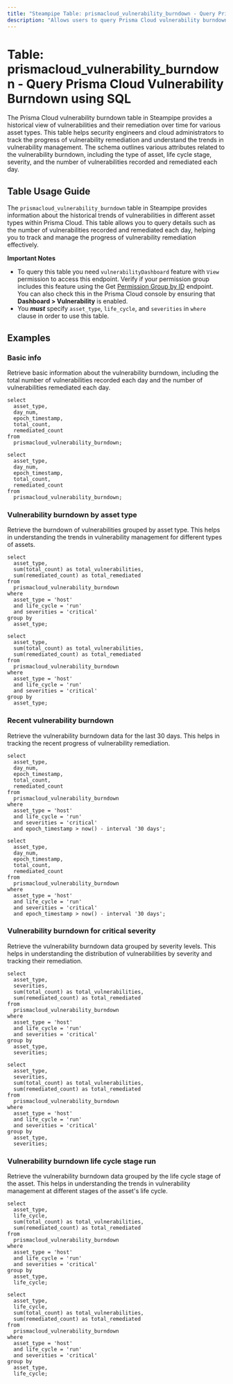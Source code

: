 ```yaml
---
title: "Steampipe Table: prismacloud_vulnerability_burndown - Query Prisma Cloud Vulnerability Burndown using SQL"
description: "Allows users to query Prisma Cloud vulnerability burndown. This table provides a historical view of vulnerabilities and their remediation over time for different asset types."
---
```


# Table: prismacloud_vulnerability_burndown - Query Prisma Cloud Vulnerability Burndown using SQL

The Prisma Cloud vulnerability burndown table in Steampipe provides a historical view of vulnerabilities and their remediation over time for various asset types. This table helps security engineers and cloud administrators to track the progress of vulnerability remediation and understand the trends in vulnerability management. The schema outlines various attributes related to the vulnerability burndown, including the type of asset, life cycle stage, severity, and the number of vulnerabilities recorded and remediated each day.

## Table Usage Guide

The `prismacloud_vulnerability_burndown` table in Steampipe provides information about the historical trends of vulnerabilities in different asset types within Prisma Cloud. This table allows you to query details such as the number of vulnerabilities recorded and remediated each day, helping you to track and manage the progress of vulnerability remediation effectively.

**Important Notes**

- To query this table you need `vulnerabilityDashboard` feature with `View` permission to access this endpoint. Verify if your permission group includes this feature using the Get [Permission Group by ID](https://pan.dev/prisma-cloud/api/cspm/get-1/) endpoint. You can also check this in the Prisma Cloud console by ensuring that **Dashboard > Vulnerability** is enabled.
- You **_must_** specify `asset_type`, `life_cycle`, and `severities` in `where` clause in order to use this table.

## Examples

### Basic info

Retrieve basic information about the vulnerability burndown, including the total number of vulnerabilities recorded each day and the number of vulnerabilities remediated each day.

```sql+postgres
select
  asset_type,
  day_num,
  epoch_timestamp,
  total_count,
  remediated_count
from
  prismacloud_vulnerability_burndown;
```

```sql+sqlite
select
  asset_type,
  day_num,
  epoch_timestamp,
  total_count,
  remediated_count
from
  prismacloud_vulnerability_burndown;
```

### Vulnerability burndown by asset type

Retrieve the burndown of vulnerabilities grouped by asset type. This helps in understanding the trends in vulnerability management for different types of assets.

```sql+postgres
select
  asset_type,
  sum(total_count) as total_vulnerabilities,
  sum(remediated_count) as total_remediated
from
  prismacloud_vulnerability_burndown
where
  asset_type = 'host'
  and life_cycle = 'run'
  and severities = 'critical'
group by
  asset_type;
```

```sql+sqlite
select
  asset_type,
  sum(total_count) as total_vulnerabilities,
  sum(remediated_count) as total_remediated
from
  prismacloud_vulnerability_burndown
where
  asset_type = 'host'
  and life_cycle = 'run'
  and severities = 'critical'
group by
  asset_type;
```

### Recent vulnerability burndown

Retrieve the vulnerability burndown data for the last 30 days. This helps in tracking the recent progress of vulnerability remediation.

```sql+postgres
select
  asset_type,
  day_num,
  epoch_timestamp,
  total_count,
  remediated_count
from
  prismacloud_vulnerability_burndown
where
  asset_type = 'host'
  and life_cycle = 'run'
  and severities = 'critical'
  and epoch_timestamp > now() - interval '30 days';
```

```sql+sqlite
select
  asset_type,
  day_num,
  epoch_timestamp,
  total_count,
  remediated_count
from
  prismacloud_vulnerability_burndown
where
  asset_type = 'host'
  and life_cycle = 'run'
  and severities = 'critical'
  and epoch_timestamp > now() - interval '30 days';
```

### Vulnerability burndown for critical severity

Retrieve the vulnerability burndown data grouped by severity levels. This helps in understanding the distribution of vulnerabilities by severity and tracking their remediation.

```sql+postgres
select
  asset_type,
  severities,
  sum(total_count) as total_vulnerabilities,
  sum(remediated_count) as total_remediated
from
  prismacloud_vulnerability_burndown
where
  asset_type = 'host'
  and life_cycle = 'run'
  and severities = 'critical'
group by
  asset_type,
  severities;
```

```sql+sqlite
select
  asset_type,
  severities,
  sum(total_count) as total_vulnerabilities,
  sum(remediated_count) as total_remediated
from
  prismacloud_vulnerability_burndown
where
  asset_type = 'host'
  and life_cycle = 'run'
  and severities = 'critical'
group by
  asset_type,
  severities;
```

### Vulnerability burndown life cycle stage run

Retrieve the vulnerability burndown data grouped by the life cycle stage of the asset. This helps in understanding the trends in vulnerability management at different stages of the asset's life cycle.

```sql+postgres
select
  asset_type,
  life_cycle,
  sum(total_count) as total_vulnerabilities,
  sum(remediated_count) as total_remediated
from
  prismacloud_vulnerability_burndown
where
  asset_type = 'host'
  and life_cycle = 'run'
  and severities = 'critical'
group by
  asset_type,
  life_cycle;
```

```sql+sqlite
select
  asset_type,
  life_cycle,
  sum(total_count) as total_vulnerabilities,
  sum(remediated_count) as total_remediated
from
  prismacloud_vulnerability_burndown
where
  asset_type = 'host'
  and life_cycle = 'run'
  and severities = 'critical'
group by
  asset_type,
  life_cycle;
```
